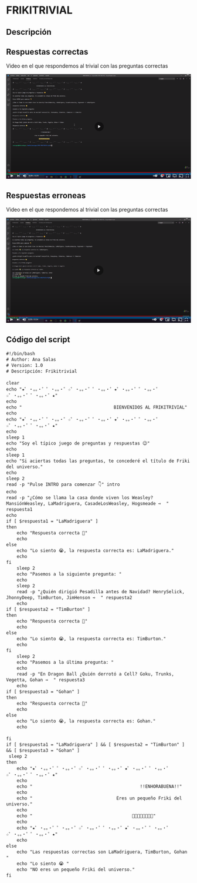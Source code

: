 # FRIKITRIVIAL

## Descripción

## Respuestas correctas

Video en el que respondemos al trivial con las preguntas correctas

[![ScreenShot](https://github.com/anasalasro/Linux-Script/blob/main/ImagenesLinux/captura1.png)](https://www.youtube.com/watch?v=Ig7RgD0MbNw&ab_channel=anasugus)

## Respuestas erroneas

Video en el que respondemos al trivial con las preguntas correctas

[![ScreenShot](https://github.com/anasalasro/Linux-Script/blob/main/ImagenesLinux/captura2.png)](https://www.youtube.com/watch?v=-zwc-SNBFLQ&ab_channel=anasugus)


## Código del script
```` 
#!/bin/bash
# Author: Ana Salas
# Version: 1.0
# Descripción: Frikitrivial

clear 
echo "★゜・。。・゜゜・。。・゜☆゜・。。・゜゜・。。・゜★゜・。。・゜゜・。。・゜☆゜・。。・゜゜・。。・゜★" 
echo 
echo "                                   BIENVENIDOS AL FRIKITRIVIAL" 
echo 
echo "★゜・。。・゜゜・。。・゜☆゜・。。・゜゜・。。・゜★゜・。。・゜゜・。。・゜☆゜・。。・゜゜・。。・゜★" 
echo
sleep 1
echo "Soy el típico juego de preguntas y respuestas 😉"
echo
sleep 1
echo "Si aciertas todas las preguntas, te concederé el título de Friki del universo."
echo
sleep 2
read -p "Pulse INTRO para comenzar 👇" intro
echo
read -p "¿Cómo se llama la casa donde viven los Weasley? MansiónWeasley, LaMadriguera, CasadeLosWeasley, Hogsmeade ➺  " respuesta1
echo
if [ $respuesta1 = "LaMadriguera" ]
then
    echo "Respuesta correcta 🥳"
    echo
else
    echo "Lo siento 😭, la respuesta correcta es: LaMadriguera."
    echo
fi
    sleep 2
    echo "Pasemos a la siguiente pregunta: "
    echo
    sleep 2
    read -p "¿Quién dirigió Pesadilla antes de Navidad? HenrySelick, JhonnyDeep, TimBurton, JimHenson ➺  " respuesta2
    echo
if [ $respuesta2 = "TimBurton" ]
then
    echo "Respuesta correcta 🥳"
    echo
else
    echo "Lo siento 😭, la respuesta correcta es: TimBurton."
    echo
fi
    sleep 2
    echo "Pasemos a la última pregunta: "
    echo
    read -p "En Dragon Ball ¿Quién derrotó a Cell? Goku, Trunks, Vegetta, Gohan ➺  " respuesta3
    echo
if [ $respuesta3 = "Gohan" ]
then
    echo "Respuesta correcta 🥳"
    echo
else
    echo "Lo siento 😭, la respuesta correcta es: Gohan."
    echo
   
fi
if [ $respuesta1 = "LaMadriguera" ] && [ $respuesta2 = "TimBurton" ]  && [ $respuesta3 = "Gohan" ]
 sleep 2
then
    echo "★゜・。。・゜゜・。。・゜☆゜・。。・゜゜・。。・゜★゜・。。・゜゜・。。・゜☆゜・。。・゜゜・。。・゜★"
    echo
    echo "                                         !!ENHORABUENA!!"
    echo
    echo "                                Eres un pequeño Friki del universo."
    echo
    echo "                                      🥳🥳🥳🥳🥳🥳🥳🥳"
    echo
    echo "★゜・。。・゜゜・。。・゜☆゜・。。・゜゜・。。・゜★゜・。。・゜゜・。。・゜☆゜・。。・゜゜・。。・゜★"
    echo
else
    echo "Las respuestas correctas son LaMadriguera, TimBurton, Gohan "
    echo "Lo siento 😭 "
    echo "NO eres un pequeño Friki del universo."
fi
